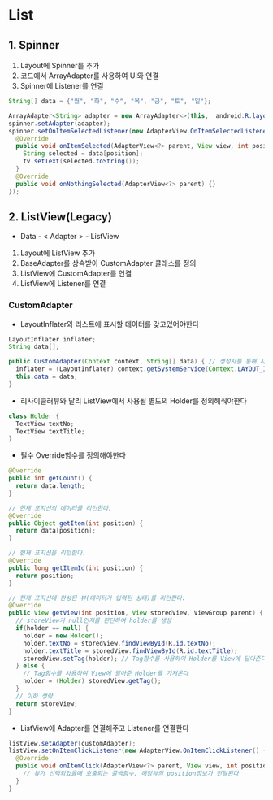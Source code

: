 # List

## 1. Spinner
1. Layout에 Spinner를 추가
2. 코드에서 ArrayAdapter를 사용하여 UI와 연결
3. Spinner에 Listener를 연결

````java
String[] data = {"월", "화", "수", "목", "금", "토", "일"};

ArrayAdapter<String> adapter = new ArrayAdapter<>(this,  android.R.layout.simple_spinner_dropdown_item, data);
spinner.setAdapter(adapter);
spinner.setOnItemSelectedListener(new AdapterView.OnItemSelectedListener() {
  @Override
  public void onItemSelected(AdapterView<?> parent, View view, int position, long id) {
    String selected = data[position];
    tv.setText(selected.toString());
  }
  @Override
  public void onNothingSelected(AdapterView<?> parent) {}
});
````

## 2. ListView(Legacy)
* Data - < Adapter > - ListView
1. Layout에 ListView 추가
2. BaseAdapter를 상속받아 CustomAdapter 클래스를 정의
3. ListView에 CustomAdapter를 연결
4. ListView에 Listener를 연결

### CustomAdapter
* LayoutInflater와 리스트에 표시할 데이터를 갖고있어야한다
````java
LayoutInflater inflater;
String data[];

public CustomAdapter(Context context, String[] data) { // 생성자를 통해 사용할 데이터를 받는다.
  inflater = (LayoutInflater) context.getSystemService(Context.LAYOUT_INFLATER_SERVICE);
  this.data = data;
}
````

* 리사이클러뷰와 달리 ListView에서 사용될 별도의 Holder를 정의해줘야한다
````java
class Holder {
  TextView textNo;
  TextView textTitle;
}
````

* 필수 Override함수를 정의해야한다
````java
@Override
public int getCount() {
  return data.length;
}

// 현재 포지션의 데이터를 리턴한다.
@Override
public Object getItem(int position) {
  return data[position];
}

// 현재 포지션을 리턴한다.
@Override
public long getItemId(int position) {
  return position;
}

// 현재 포지션에 완성된 뷰(데이터가 입력된 상태)를 리턴한다.
@Override
public View getView(int position, View storedView, ViewGroup parent) {
  // storeView가 null인지를 판단하여 holder를 생성
  if(holder == null) {
    holder = new Holder();
    holder.textNo = storedView.findViewById(R.id.textNo);
    holder.textTitle = storedView.findViewById(R.id.textTitle);
    storedView.setTag(holder); // Tag함수를 사용하여 Holder를 View에 달아준다
  } else {
    // Tag함수를 사용하여 View에 달아준 Holder를 가져온다
    holder = (Holder) storedView.getTag();
  }  
  // 이하 생략
  return storeView;
}
````

* ListView에 Adapter를 연결해주고 Listener를 연결한다
````java
listView.setAdapter(customAdapter);
listView.setOnItemClickListener(new AdapterView.OnItemClickListener() {
  @Override
  public void onItemClick(AdapterView<?> parent, View view, int position, long id) {
    // 뷰가 선택되었을때 호출되는 콜백함수. 해당뷰의 position정보가 전달된다
  }
}
````

